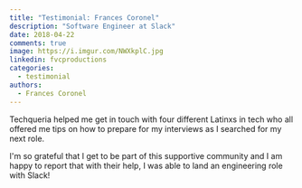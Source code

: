 ```yaml
---
title: "Testimonial: Frances Coronel"
description: "Software Engineer at Slack"
date: 2018-04-22
comments: true
image: https://i.imgur.com/NWXkplC.jpg
linkedin: fvcproductions
categories:
  - testimonial
authors:
  - Frances Coronel
---
```


Techqueria helped me get in touch with four different Latinxs in tech who all offered me tips on how to prepare for my interviews as I searched for my next role.

I'm so grateful that I get to be part of this supportive community and I am happy to report that with their help, I was able to land an engineering role with Slack!
